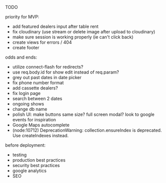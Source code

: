 TODO

priority for MVP:
- add featured dealers input after table rent
- fix cloudinary (use stream or delete image after upload to cloudinary)
- make sure session is working properly (ie can't click back)
- create views for errors / 404
- create footer

odds and ends:
- utilize connect-flash for redirects?
- use req.body.id for show edit instead of req.param?
- grey out past dates in date picker
- fix phone number format
- add cassette dealers?
- fix login page
- search between 2 dates
- ongoing shows
- change db name
- polish UI: make buttons same size? full screen modal? look to google events for inspiration
- Google Maps autocomplete
- (node:10712) DeprecationWarning: collection.ensureIndex is deprecated. Use createIndexes instead.

before deployment:
- testing
- production best practices
- security best practices
- google analytics
- SEO

